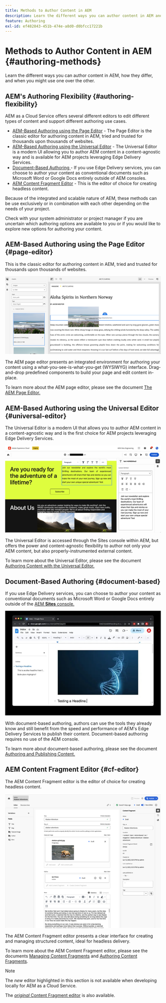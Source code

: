 ```yaml
---
title: Methods to Author Content in AEM
description: Learn the different ways you can author content in AEM and how they differ.
feature: Authoring
exl-id: ef482843-451b-474e-a8d0-d0bfcc17221b
---
```

# Methods to Author Content in AEM {#authoring-methods}

Learn the different ways you can author content in AEM, how they differ, and when you might use one over the other.

## AEM's Authoring Flexibility {#authoring-flexibility}

AEM as a Cloud Service offers several different editors to edit different types of content and support different authoring use cases.

* [AEM-Based Authoring using the Page Editor](#page-editor) - The Page Editor is the classic editor for authoring content in AEM, tried and trusted for thousands upon thousands of websites.
* [AEM-Based Authoring using the Universal Editor](#universal-editor) - The Universal Editor is a modern UI allowing you to author AEM content in a content-agnostic way and is available for AEM projects leveraging Edge Delivery Services.
* [Document-Based Authoring ](#document-based) - If you use Edge Delivery services, you can choose to author your content as conventional documents such as Microsoft Word or Google Docs entirely outside of AEM consoles.
* [AEM Content Fragment Editor](#cf-editor) - This is the editor of choice for creating headless content.

Because of the integrated and scalable nature of AEM, these methods can be use exclusively or in combination with each other depending on the needs of your project.

Check with your system administrator or project manager if you are uncertain which authoring options are available to you or if you would like to explore new options for authoring your content.

## AEM-Based Authoring using the Page Editor {#page-editor}

This is the classic editor for authoring content in AEM, tried and trusted for thousands upon thousands of websites.

![The AEM page editor](assets/authoring-methods-page-editor.png)

The AEM page editor presents an integrated environment for authoring your content using a what-you-see-is-what-you-get (WYSIWYG) interface. Drag-and-drop predefined components to build your page and edit content in-place.

To learn more about the AEM page editor, please see the document [The AEM Page Editor.](/help/sites-cloud/authoring/page-editor/introduction.md)

## AEM-Based Authoring using the Universal Editor {#universal-editor}

The Universal Editor is a modern UI that allows you to author AEM content in a content-agnostic way and is the first choice for AEM projects leveraging Edge Delivery Services.

![The Universal Editor](assets/authoring-methods-ue.png)

The Universal Editor is accessed through the Sites console within AEM, but offers the power and content-agnostic flexibility to author not only your AEM content, but also properly-instrumented external content.

To learn more about the Universal Editor, please see the document [Authoring Content with the Universal Editor.](/help/sites-cloud/authoring/universal-editor/authoring.md)

## Document-Based Authoring  {#document-based}

If you use Edge Delivery services, you can choose to author your content as conventional documents such as Microsoft Word or Google Docs entirely outside of the [AEM **Sites** console.](/help/sites-cloud/authoring/sites-console/introduction.md)

![Editing document-based content](assets/authoring-methods-document.jpg)

With document-based authoring, authors can use the tools they already know and still benefit from the speed and performance of AEM's Edge Delivery Services to publish their content. Document-based authoring requires no use of the AEM console.

To learn more about document-based authoring, please see the document [Authoring and Publishing Content.](/help/edge/docs/authoring.md)

## AEM Content Fragment Editor {#cf-editor}

The AEM Content Fragment editor is the editor of choice for creating headless content.

![The AEM Content Fragment Editor](assets/authoring-methods-cf-editor.png)

The AEM Content Fragment editor presents a clear interface for creating and managing structured content, ideal for headless delivery.

To learn more about the AEM Content Fragment editor, please see the documents [Managing Content Fragments](/help/sites-cloud/administering/content-fragments/managing.md) and [Authoring Content Fragments](/help/sites-cloud/administering/content-fragments/managing.md).

>[!NOTE]
>
>The *new* editor highlighted in this section is not available when developing locally for AEM as a Cloud Service.
>
>The [*original* Content Fragment editor](/help/assets/content-fragments/content-fragments-variations.md) is also available.

